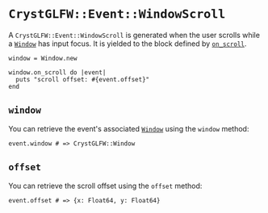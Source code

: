 # `CrystGLFW::Event::WindowScroll`

A `CrystGLFW::Event::WindowScroll` is generated when the user scrolls while a [`Window`](/deep-dive/window.md) has input focus. It is yielded to the block defined by [`on_scroll`](/deep-dive/window/callbacks/on-scroll.md).

```crystal
window = Window.new

window.on_scroll do |event|
  puts "scroll offset: #{event.offset}"
end
```

## `window`

You can retrieve the event's associated [`Window`](/deep-dive/window.md) using the `window` method:

```crystal
event.window # => CrystGLFW::Window
```

## `offset`

You can retrieve the scroll offset using the `offset` method:

```crystal
event.offset # => {x: Float64, y: Float64}
```